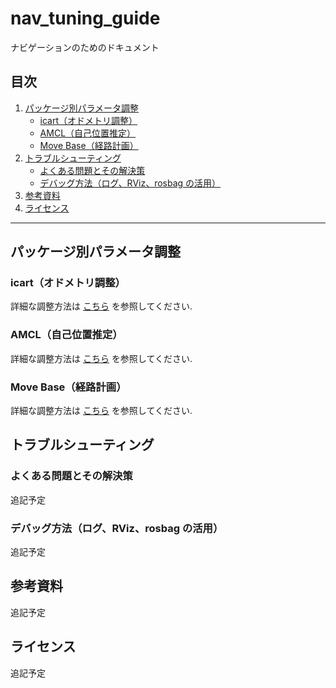 # nav_tuning_guide
ナビゲーションのためのドキュメント

## 目次

1. [パッケージ別パラメータ調整](#パッケージ別パラメータ調整)  
   - [icart（オドメトリ調整）](./icart) 
   - [AMCL（自己位置推定）](./amcl)  
   - [Move Base（経路計画）](./move_base)  
2. [トラブルシューティング](#トラブルシューティング)  
   - [よくある問題とその解決策](#よくある問題とその解決策)  
   - [デバッグ方法（ログ、RViz、rosbag の活用）](#デバッグ方法ログrvizrosbag-の活用)  
3. [参考資料](#参考資料)  
4. [ライセンス](#ライセンス)  

---

## パッケージ別パラメータ調整
### icart（オドメトリ調整）
詳細な調整方法は [こちら](./icart) を参照してください. 

### AMCL（自己位置推定）
詳細な調整方法は [こちら](./amcl) を参照してください. 

### Move Base（経路計画）
詳細な調整方法は [こちら](./move_base) を参照してください. 

## トラブルシューティング
### よくある問題とその解決策
追記予定

### デバッグ方法（ログ、RViz、rosbag の活用）
追記予定

## 参考資料
追記予定

## ライセンス
追記予定